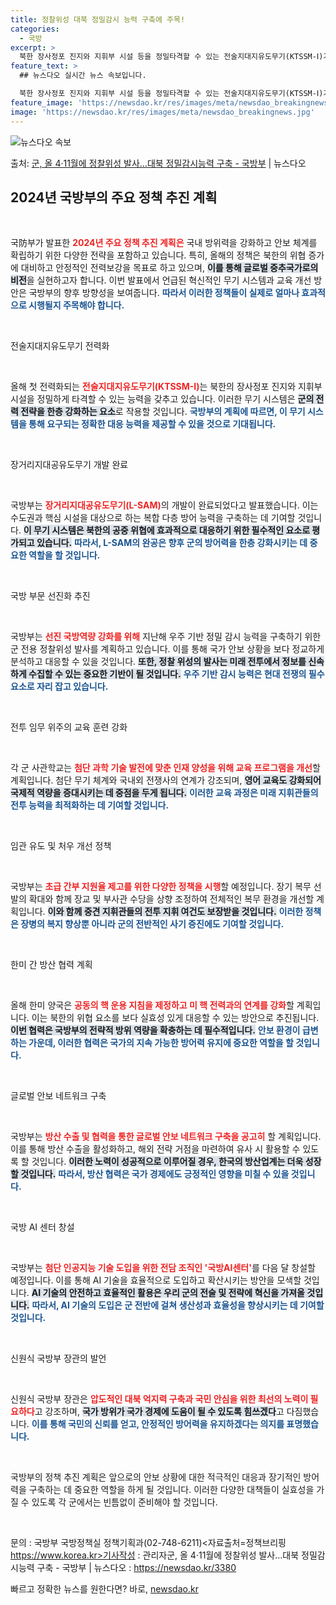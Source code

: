 ```yaml
---
title: 정찰위성 대북 정밀감시 능력 구축에 주목!
categories:
  - 국방
excerpt: >
  북한 장사정포 진지와 지휘부 시설 등을 정밀타격할 수 있는 전술지대지유도무기(KTSSM-Ⅰ)가 올해 처음으로…
feature_text: >
  ## 뉴스다오 실시간 뉴스 속보입니다.

  북한 장사정포 진지와 지휘부 시설 등을 정밀타격할 수 있는 전술지대지유도무기(KTSSM-Ⅰ)가 올해 처음으로…
feature_image: 'https://newsdao.kr/res/images/meta/newsdao_breakingnews.jpg'
image: 'https://newsdao.kr/res/images/meta/newsdao_breakingnews.jpg'
---
```


![뉴스다오 속보](https://newsdao.kr/res/images/meta/newsdao_breakingnews.jpg)

<p>출처: <a href="https://newsdao.kr/3380" rel="dofollow">군, 올 4·11월에 정찰위성 발사…대북 정밀감시능력 구축 - 국방부</a> | 뉴스다오</p>

<h2 data-ke-size="size26">2024년 국방부의 주요 정책 추진 계획</h2>

<p data-ke-size="size16">&nbsp;</p>

국防부가 발표한 <b><span style="color: #ee2323;">2024년 주요 정책 추진 계획은</span></b> 국내 방위력을 강화하고 안보 체계를 확립하기 위한 다양한 전략을 포함하고 있습니다. 특히, 올해의 정책은 북한의 위협 증가에 대비하고 안정적인 전력보강을 목표로 하고 있으며, <b><span style="background-color: #21538527;">이를 통해 글로벌 중추국가로의 비전</span></b>을 실현하고자 합니다. 이번 발표에서 언급된 혁신적인 무기 시스템과 교육 개선 방안은 국방부의 향후 방향성을 보여줍니다. <b><span style="color: #1a5490;">따라서 이러한 정책들이 실제로 얼마나 효과적으로 시행될지 주목해야 합니다.</span></b> 

<p data-ke-size="size16">&nbsp;</p>

전술지대지유도무기 전력화

<p data-ke-size="size16">&nbsp;</p>

올해 첫 전력화되는 <b><span style="color: #ee2323;">전술지대지유도무기(KTSSM-Ⅰ)</span></b>는 북한의 장사정포 진지와 지휘부 시설을 정밀하게 타격할 수 있는 능력을 갖추고 있습니다. 이러한 무기 시스템은 <b><span style="background-color: #21538527;">군의 전력 전략을 한층 강화하는 요소</span></b>로 작용할 것입니다. <b><span style="color: #1a5490;">국방부의 계획에 따르면, 이 무기 시스템을 통해 요구되는 정확한 대응 능력을 제공할 수 있을 것으로 기대됩니다.</span></b>

<p data-ke-size="size16">&nbsp;</p>

장거리지대공유도무기 개발 완료

<p data-ke-size="size16">&nbsp;</p>

국방부는 <b><span style="color: #ee2323;">장거리지대공유도무기(L-SAM)</span></b>의 개발이 완료되었다고 발표했습니다. 이는 수도권과 핵심 시설을 대상으로 하는 복합 다층 방어 능력을 구축하는 데 기여할 것입니다. <b><span style="background-color: #21538527;">이 무기 시스템은 북한의 공중 위협에 효과적으로 대응하기 위한 필수적인 요소로 평가되고 있습니다.</span></b> <b><span style="color: #1a5490;">따라서, L-SAM의 완공은 향후 군의 방어력을 한층 강화시키는 데 중요한 역할을 할 것입니다.</span></b>

<p data-ke-size="size16">&nbsp;</p>

국방 부문 선진화 추진

<p data-ke-size="size16">&nbsp;</p>

국방부는 <b><span style="color: #ee2323;">선진 국방역량 강화를 위해</span></b> 지난해 우주 기반 정밀 감시 능력을 구축하기 위한 군 전용 정찰위성 발사를 계획하고 있습니다. 이를 통해 국가 안보 상황을 보다 정교하게 분석하고 대응할 수 있을 것입니다. <b><span style="background-color: #21538527;">또한, 정찰 위성의 발사는 미래 전투에서 정보를 신속하게 수집할 수 있는 중요한 기반이 될 것입니다.</span></b> <b><span style="color: #1a5490;">우주 기반 감시 능력은 현대 전쟁의 필수 요소로 자리 잡고 있습니다.</span></b>

<p data-ke-size="size16">&nbsp;</p>

전투 임무 위주의 교육 훈련 강화

<p data-ke-size="size16">&nbsp;</p>

각 군 사관학교는 <b><span style="color: #ee2323;">첨단 과학 기술 발전에 맞춘 인재 양성을 위해 교육 프로그램을 개선</span></b>할 계획입니다. 첨단 무기 체계와 국내외 전쟁사의 연계가 강조되며, <b><span style="background-color: #21538527;">영어 교육도 강화되어 국제적 역량을 증대시키는 데 중점을 두게 됩니다.</span></b> <b><span style="color: #1a5490;">이러한 교육 과정은 미래 지휘관들의 전투 능력을 최적화하는 데 기여할 것입니다.</span></b>

<p data-ke-size="size16">&nbsp;</p>

임관 유도 및 처우 개선 정책

<p data-ke-size="size16">&nbsp;</p>

국방부는 <b><span style="color: #ee2323;">초급 간부 지원율 제고를 위한 다양한 정책을 시행</span></b>할 예정입니다. 장기 복무 선발의 확대와 함께 장교 및 부사관 수당을 상향 조정하여 전체적인 복무 환경을 개선할 계획입니다. <b><span style="background-color: #21538527;">이와 함께 중견 지휘관들의 전투 지휘 여건도 보장받을 것입니다.</span></b> <b><span style="color: #1a5490;">이러한 정책은 장병의 복지 향상뿐 아니라 군의 전반적인 사기 증진에도 기여할 것입니다.</span></b>

<p data-ke-size="size16">&nbsp;</p>

한미 간 방산 협력 계획

<p data-ke-size="size16">&nbsp;</p>

올해 한미 양국은 <b><span style="color: #ee2323;">공동의 핵 운용 지침을 제정하고 미 핵 전력과의 연계를 강화</span></b>할 계획입니다. 이는 북한의 위협 요소를 보다 실효성 있게 대응할 수 있는 방안으로 추진됩니다. <b><span style="background-color: #21538527;">이번 협력은 국방부의 전략적 방위 역량을 확충하는 데 필수적입니다.</span></b> <b><span style="color: #1a5490;">안보 환경이 급변하는 가운데, 이러한 협력은 국가의 지속 가능한 방어력 유지에 중요한 역할을 할 것입니다.</span></b>

<p data-ke-size="size16">&nbsp;</p>

글로벌 안보 네트워크 구축

<p data-ke-size="size16">&nbsp;</p>

국방부는 <b><span style="color: #ee2323;">방산 수출 및 협력을 통한 글로벌 안보 네트워크 구축을 공고히</span></b> 할 계획입니다. 이를 통해 방산 수출을 활성화하고, 해외 전략 거점을 마련하여 유사 시 활용할 수 있도록 할 것입니다. <b><span style="background-color: #21538527;">이러한 노력이 성공적으로 이루어질 경우, 한국의 방산업계는 더욱 성장할 것입니다.</span></b> <b><span style="color: #1a5490;">따라서, 방산 협력은 국가 경제에도 긍정적인 영향을 미칠 수 있을 것입니다.</span></b>

<p data-ke-size="size16">&nbsp;</p>

국방 AI 센터 창설

<p data-ke-size="size16">&nbsp;</p>

국방부는 <b><span style="color: #ee2323;">첨단 인공지능 기술 도입을 위한 전담 조직인 '국방AI센터'</span></b>를 다음 달 창설할 예정입니다. 이를 통해 AI 기술을 효율적으로 도입하고 확산시키는 방안을 모색할 것입니다. <b><span style="background-color: #21538527;">AI 기술의 안전하고 효율적인 활용은 우리 군의 전술 및 전략에 혁신을 가져올 것입니다.</span></b> <b><span style="color: #1a5490;">따라서, AI 기술의 도입은 군 전반에 걸쳐 생산성과 효율성을 향상시키는 데 기여할 것입니다.</span></b>

<p data-ke-size="size16">&nbsp;</p>

신원식 국방부 장관의 발언

<p data-ke-size="size16">&nbsp;</p>

신원식 국방부 장관은 <b><span style="color: #ee2323;">압도적인 대북 억지력 구축과 국민 안심을 위한 최선의 노력이 필요하다</span></b>고 강조하며, <b><span style="background-color: #21538527;">국가 방위가 국가 경제에 도움이 될 수 있도록 힘쓰겠다</span></b>고 다짐했습니다. <b><span style="color: #1a5490;">이를 통해 국민의 신뢰를 얻고, 안정적인 방어력을 유지하겠다는 의지를 표명했습니다.</span></b>

<p data-ke-size="size16">&nbsp;</p>

국방부의 정책 추진 계획은 앞으로의 안보 상황에 대한 적극적인 대응과 장기적인 방어력을 구축하는 데 중요한 역할을 하게 될 것입니다. 이러한 다양한 대책들이 실효성을 가질 수 있도록 각 군에서는 빈틈없이 준비해야 할 것입니다. 

<p data-ke-size="size16">&nbsp;</p>

문의 : 국방부 국방정책실 정책기획과(02-748-6211)<자료출처=정책브리핑 https://www.korea.kr>기사작성 : 관리자군, 올 4·11월에 정찰위성 발사…대북 정밀감시능력 구축 - 국방부 | 뉴스다오  : https://newsdao.kr/3380 

빠르고 정확한 뉴스를 원한다면? 바로, <a href="https://newsdao.kr" rel="dofollow">newsdao.kr</a>


